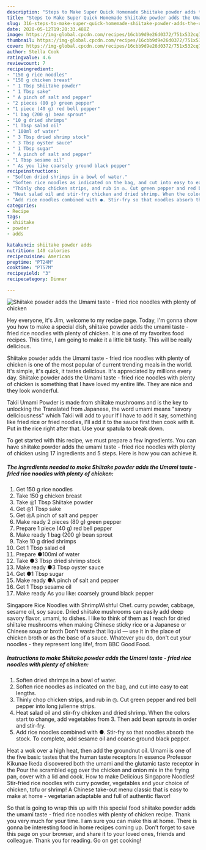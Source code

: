 ```yaml
---
description: "Steps to Make Super Quick Homemade Shiitake powder adds the Umami taste - fried rice noodles with plenty of chicken"
title: "Steps to Make Super Quick Homemade Shiitake powder adds the Umami taste - fried rice noodles with plenty of chicken"
slug: 316-steps-to-make-super-quick-homemade-shiitake-powder-adds-the-umami-taste-fried-rice-noodles-with-plenty-of-chicken
date: 2020-05-12T19:20:33.488Z
image: https://img-global.cpcdn.com/recipes/16cbb9d9e26d0372/751x532cq70/shiitake-powder-adds-the-umami-taste-fried-rice-noodles-with-plenty-of-chicken-recipe-main-photo.jpg
thumbnail: https://img-global.cpcdn.com/recipes/16cbb9d9e26d0372/751x532cq70/shiitake-powder-adds-the-umami-taste-fried-rice-noodles-with-plenty-of-chicken-recipe-main-photo.jpg
cover: https://img-global.cpcdn.com/recipes/16cbb9d9e26d0372/751x532cq70/shiitake-powder-adds-the-umami-taste-fried-rice-noodles-with-plenty-of-chicken-recipe-main-photo.jpg
author: Stella Cook
ratingvalue: 4.6
reviewcount: 7
recipeingredient:
- "150 g rice noodles"
- "150 g chicken breast"
- " 1 Tbsp Shiitake powder"
- " 1 Tbsp sake"
- " A pinch of salt and pepper"
- "2 pieces (80 g) green pepper"
- "1 piece (40 g) red bell pepper"
- "1 bag (200 g) bean sprout"
- "10 g dried shrimps"
- "1 Tbsp salad oil"
- " 100ml of water"
- " 3 Tbsp dried shrimp stock"
- " 3 Tbsp oyster sauce"
- " 1 Tbsp sugar"
- " A pinch of salt and pepper"
- "1 Tbsp sesame oil"
- " As you like coarsely ground black pepper"
recipeinstructions:
- "Soften dried shrimps in a bowl of water."
- "Soften rice noodles as indicated on the bag, and cut into easy to eat lengths."
- "Thinly chop chicken strips, and rub in ◎. Cut green pepper and red bell pepper into long julienne strips."
- "Heat salad oil and stir-fry chicken and dried shrimp. When the colors start to change, add vegetables from 3. Then add bean sprouts in order and stir-fry."
- "Add rice noodles combined with ●. Stir-fry so that noodles absorb the stock. To complete, add sesame oil and coarse ground black pepper."
categories:
- Recipe
tags:
- shiitake
- powder
- adds

katakunci: shiitake powder adds 
nutrition: 140 calories
recipecuisine: American
preptime: "PT24M"
cooktime: "PT57M"
recipeyield: "3"
recipecategory: Dinner

---
```



![Shiitake powder adds the Umami taste - fried rice noodles with plenty of chicken](https://img-global.cpcdn.com/recipes/16cbb9d9e26d0372/751x532cq70/shiitake-powder-adds-the-umami-taste-fried-rice-noodles-with-plenty-of-chicken-recipe-main-photo.jpg)

Hey everyone, it's Jim, welcome to my recipe page. Today, I'm gonna show you how to make a special dish, shiitake powder adds the umami taste - fried rice noodles with plenty of chicken. It is one of my favorites food recipes. This time, I am going to make it a little bit tasty. This will be really delicious.

Shiitake powder adds the Umami taste - fried rice noodles with plenty of chicken is one of the most popular of current trending meals in the world. It's simple, it's quick, it tastes delicious. It's appreciated by millions every day. Shiitake powder adds the Umami taste - fried rice noodles with plenty of chicken is something that I have loved my entire life. They are nice and they look wonderful.

Takii Umami Powder is made from shiitake mushrooms and is the key to unlocking the Translated from Japanese, the word umami means &#34;savory deliciousness&#34; which Takii will add to your If I have to add it say, something like fried rice or fried noodles, I&#39;ll add it to the sauce first then cook with it. Put in the rice right after that. Use your spatula to break down.


To get started with this recipe, we must prepare a few ingredients. You can have shiitake powder adds the umami taste - fried rice noodles with plenty of chicken using 17 ingredients and 5 steps. Here is how you can achieve it.

##### The ingredients needed to make Shiitake powder adds the Umami taste - fried rice noodles with plenty of chicken:

1. Get 150 g rice noodles
1. Take 150 g chicken breast
1. Take  ◎1 Tbsp Shiitake powder
1. Get  ◎1 Tbsp sake
1. Get  ◎A pinch of salt and pepper
1. Make ready 2 pieces (80 g) green pepper
1. Prepare 1 piece (40 g) red bell pepper
1. Make ready 1 bag (200 g) bean sprout
1. Take 10 g dried shrimps
1. Get 1 Tbsp salad oil
1. Prepare  ●100ml of water
1. Take  ●3 Tbsp dried shrimp stock
1. Make ready  ●3 Tbsp oyster sauce
1. Get  ●1 Tbsp sugar
1. Make ready  ●A pinch of salt and pepper
1. Get 1 Tbsp sesame oil
1. Make ready  As you like: coarsely ground black pepper


Singapore Rice Noodles with ShrimpWishful Chef. curry powder, cabbage, sesame oil, soy sauce. Dried shiitake mushrooms can easily add deep savory flavor, umami, to dishes. I like to think of them as I reach for dried shiitake mushrooms when making Chinese sticky rice or a Japanese or Chinese soup or broth Don&#39;t waste that liquid — use it in the place of chicken broth or as the base of a sauce. Whatever you do, don&#39;t cut your noodles - they represent long life!, from BBC Good Food. 

##### Instructions to make Shiitake powder adds the Umami taste - fried rice noodles with plenty of chicken:

1. Soften dried shrimps in a bowl of water.
1. Soften rice noodles as indicated on the bag, and cut into easy to eat lengths.
1. Thinly chop chicken strips, and rub in ◎. Cut green pepper and red bell pepper into long julienne strips.
1. Heat salad oil and stir-fry chicken and dried shrimp. When the colors start to change, add vegetables from 3. Then add bean sprouts in order and stir-fry.
1. Add rice noodles combined with ●. Stir-fry so that noodles absorb the stock. To complete, add sesame oil and coarse ground black pepper.


Heat a wok over a high heat, then add the groundnut oil. Umami is one of the five basic tastes that the human taste receptors In essence Professor Kikunae Ikeda discovered both the umami and the glutamic taste receptor in the Pour the scrambled egg over the chicken and onion mix in the frying pan, cover with a lid and cook. How to make Delicious Singapore Noodles! Stir-fried rice noodles with curry powder, vegetables and your choice of chicken, tofu or shrimp! A Chinese take-out menu classic that is easy to make at home - vegetarian adaptable and full of authentic flavor! 

So that is going to wrap this up with this special food shiitake powder adds the umami taste - fried rice noodles with plenty of chicken recipe. Thank you very much for your time. I am sure you can make this at home. There is gonna be interesting food in home recipes coming up. Don't forget to save this page on your browser, and share it to your loved ones, friends and colleague. Thank you for reading. Go on get cooking!

